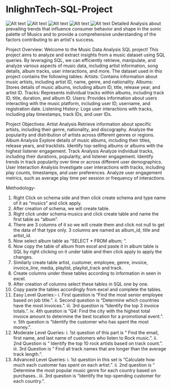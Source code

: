 # InlighnTech-SQL-Project
![Alt text](image_path)
![Alt text](image_path)
![Alt text](image_path)
![Alt text](image_path)
![Alt text](image_path)
Detailed Analysis about prevailing trends that influence consumer behavior and shape in the sonic palette of Musics and to provide a comprehensive understanding of the factors contributing to an artist's success.

Project Overview: Welcome to the Music Data Analysis SQL project! This project aims to analyze and extract insights from a music dataset using SQL queries. By leveraging SQL, we can efficiently retrieve, manipulate, and analyze various aspects of music data, including artist information, song details, album tracks, user interactions, and more. The dataset used in this project contains the following tables: Artists: Contains information about music artists, including artist ID, name, genre, and nationality. Albums: Stores details of music albums, including album ID, title, release year, and artist ID. Tracks: Represents individual tracks within albums, including track ID, title, duration, and album ID. Users: Provides information about users interacting with the music platform, including user ID, username, and registration date. Listening History: Logs user interactions with tracks, including play timestamps, track IDs, and user IDs.

Project Objectives: Artist Analysis Retrieve information about specific artists, including their genre, nationality, and discography. Analyze the popularity and distribution of artists across different genres or regions. Album Analysis Explore details of music albums, including their titles, release years, and tracklists. Identify top-selling albums or albums with the highest listener engagement. Track Analysis Analyze individual tracks, including their durations, popularity, and listener engagement. Identify trends in track popularity over time or across different user demographics. User Interaction Analysis Investigate user interactions with tracks, including play counts, timestamps, and user preferences. Analyze user engagement metrics, such as average play time per session or frequency of interactions.

Methodology-
1. Right Click on schema side and then click create schema and type name of it as “musics” and click apply.
2. After creation of schema, we will create table.
3. Right click under schema musics and click create table and name the first table as “album”.
4. There are 3 columns of it so we will create them and click not null to get the data of that type only. 3 columns are named as album_id, title and artist_id.
5. Now select album table as “SELECT * FROM album; “.
6. Now copy the table of album from excel and paste it in album table is SQL by right clicking on it under table and then click apply to apply the changes.
7. Similarly create table artist, customer, employee, genre, invoice, invoice_line, media, playlist, playlist_track and track.
8. Create columns under these tables according to information in seen in excel.
9. After creation of columns select these tables in SQL one by one.
10. Copy paste the tables accordingly from excel and complete the tables.
11. Easy Level Queries:-
i. First question is “Find the most senior employee based on job title.”.
ii. Second question is “Determine which countries have the most invoices.”.
iii. 3rd question is “Identify the top 3 invoice totals.”.
iv. 4th question is “Q4: Find the city with the highest total invoice amount to determine the best location for a promotional event.”.
v. 5th question is “Identify the customer who has spent the most money.”.
12. Moderate Level Queries:
i. 1st question of this part is “ Find the email, first name, and last name of customers who listen to Rock music.”.
ii. 2nd Question is “ Identify the top 10 rock artists based on track count.”.
iii. 3rd Question is “ Find all track names that are longer than the average track length.”.
13. Advanced Level Queries:
i. 1st question in this set is “Calculate how much each customer has spent on each artist.”.
ii. 2nd question is “ Determine the most popular music genre for each country based on purchases..
iii. 3rd question is “Identify the top-spending customer for each country.”.
